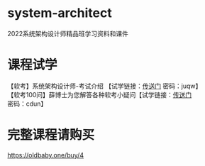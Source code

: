 # system-architect
2022系统架构设计师精品班学习资料和课件

# 课程试学
【软考】系统架构设计师-考试介绍 【试学链接：[传送门](https://pan.baidu.com/s/1ZhaPYq3gtKcD0bTPyKXgow?pwd=juqw)  密码：juqw】<br/>
【软考100问】薛博士为您解答各种软考小疑问【试学链接：[传送门](https://pan.baidu.com/s/1WzKX66BqOBAv0BvlB6T82w?pwd=cdun)  密码：cdun】

# 完整课程请购买
https://oldbaby.one/buy/4
